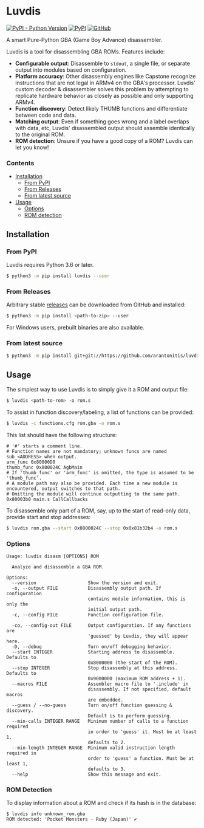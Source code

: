 # Luvdis
[![PyPI - Python Version](https://img.shields.io/pypi/pyversions/luvdis?logo=python&style=for-the-badge)](https://www.python.org/downloads/)
[![PyPI](https://img.shields.io/pypi/v/luvdis?logo=pypi&logoColor=yellow&style=for-the-badge)](https://pypi.org/project/Luvdis/)
[![GitHub](https://img.shields.io/github/license/arantonitis/luvdis?style=for-the-badge)](https://github.com/arantonitis/luvdis/blob/master/LICENSE)

A smart Pure-Python GBA (Game Boy Advance) disassembler.

Luvdis is a tool for disassembling GBA ROMs. Features include:
* **Configurable output**: Disassemble to `stdout`, a single file, or separate output into modules based on configuration.
* **Platform accuracy**: Other disassembly engines like Capstone recognize instructions that are not legal in ARMv4 on the GBA's processor. Luvdis' custom decoder & disassembler solves this problem by attempting to replicate hardware behavior as closely as possible and only supporting ARMv4.
* **Function discovery**: Detect likely THUMB functions and differentiate between code and data.
* **Matching output**: Even if something goes wrong and a label overlaps with data, etc, Luvdis' disassembled output should assemble identically to the original ROM.
* **ROM detection**: Unsure if you have a good copy of a ROM? Luvdis can let you know!

### Contents

- [Installation](#installation)
   - [From PyPI](#from-pypi)
   - [From Releases](#from-releases)
   - [From latest source](#from-latest-source)
- [Usage](#usage)
  - [Options](#options)
  - [ROM detection](#rom-detection)


## Installation

### From PyPI
Luvdis requires Python 3.6 or later.

```sh
$ python3 -m pip install luvdis --user
```

### From Releases
Arbitrary stable [releases](https://github.com/arantonitis/luvdis/releases/latest) can be downloaded from GitHub and installed:
```sh
$ python3 -m pip install <path-to-zip> --user
```

For Windows users, prebuilt binaries are also available.

### From latest source
```sh
$ python3 -m pip install git+git://https://github.com/arantonitis/luvdis#egg=luvdis
```

## Usage
The simplest way to use Luvdis is to simply give it a ROM and output file:
```sh
$ luvdis <path-to-rom> -o rom.s
```

To assist in function discovery/labeling, a list of functions can be provided:
```sh
$ luvdis -c functions.cfg rom.gba -o rom.s
```

This list should have the following structure:
```
# '#' starts a comment line.
# Function names are not mandatory; unknown funcs are named sub_<ADDRESS> when output.
arm_func 0x80000D0
thumb_func 0x800024C AgbMain
# If 'thumb_func' or 'arm_func' is omitted, the type is assumed to be 'thumb_func'.
# A module path may also be provided. Each time a new module is encountered, output switches to that path.
# Omitting the module will continue outputting to the same path.
0x80003b0 main.s CallCallbacks
```

To disassemble only part of a ROM, say, up to the start of read-only data, provide start and stop addresses:
```sh
$ luvdis rom.gba --start 0x0800024C --stop 0x0x81b32b4 -o rom.s
```

### Options

```
Usage: luvdis disasm [OPTIONS] ROM

  Analyze and disassemble a GBA ROM.

Options:
  --version                   Show the version and exit.
  -o, --output FILE           Disassembly output path. If configuration
                              contains module information, this is only the
                              initial output path.
  -c, --config FILE           Function configuration file.

  -co, --config-out FILE      Output configuration. If any functions are
                              'guessed' by Luvdis, they will appear here.
  -D, --debug                 Turn on/off debugging behavior.
  --start INTEGER             Starting address to disassemble. Defaults to
                              0x8000000 (the start of the ROM).
  --stop INTEGER              Stop disassembly at this address. Defaults to
                              0x9000000 (maximum ROM address + 1).
  --macros FILE               Assembler macro file to '.include' in
                              disassembly. If not specified, default macros
                              are embedded.
  --guess / --no-guess        Turn on/off function guessing & discovery.
                              Default is to perform guessing.
  --min-calls INTEGER RANGE   Minimum number of calls to a function required
                              in order to 'guess' it. Must be at least 1,
                              defaults to 2.
  --min-length INTEGER RANGE  Minimum valid instruction length required in
                              order to 'guess' a function. Must be at least 1,
                              defaults to 3.
  --help                      Show this message and exit.
```

### ROM Detection
To display information about a ROM and check if its hash is in the database:
```
$ luvdis info unknown_rom.gba
ROM detected: 'Pocket Monsters - Ruby (Japan)' ✔
```
